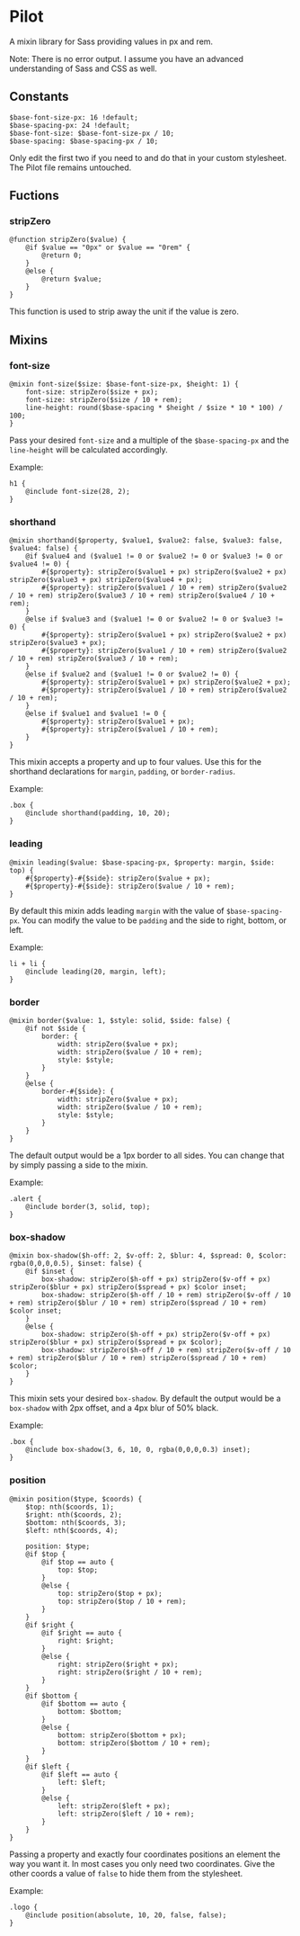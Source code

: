 # Pilot

A mixin library for Sass providing values in px and rem.

Note: There is no error output. I assume you have an advanced understanding of Sass and CSS as well.

## Constants

	$base-font-size-px: 16 !default;
	$base-spacing-px: 24 !default;
	$base-font-size: $base-font-size-px / 10;
	$base-spacing: $base-spacing-px / 10;

Only edit the first two if you need to and do that in your custom stylesheet. The Pilot file remains untouched.

## Fuctions

### stripZero

	@function stripZero($value) {
		@if $value == "0px" or $value == "0rem" {
			@return 0;
		}
		@else {
			@return $value;
		}
	}

This function is used to strip away the unit if the value is zero.

## Mixins

### font-size

	@mixin font-size($size: $base-font-size-px, $height: 1) {
		font-size: stripZero($size + px);
		font-size: stripZero($size / 10 + rem);
		line-height: round($base-spacing * $height / $size * 10 * 100) / 100;
	}

Pass your desired <code>font-size</code> and a multiple of the <code>$base-spacing-px</code> and the <code>line-height</code> will be calculated accordingly.

Example:

	h1 {
		@include font-size(28, 2);
	}

### shorthand

	@mixin shorthand($property, $value1, $value2: false, $value3: false, $value4: false) {
		@if $value4 and ($value1 != 0 or $value2 != 0 or $value3 != 0 or $value4 != 0) {
			#{$property}: stripZero($value1 + px) stripZero($value2 + px) stripZero($value3 + px) stripZero($value4 + px);
			#{$property}: stripZero($value1 / 10 + rem) stripZero($value2 / 10 + rem) stripZero($value3 / 10 + rem) stripZero($value4 / 10 + rem);
		}
		@else if $value3 and ($value1 != 0 or $value2 != 0 or $value3 != 0) {
			#{$property}: stripZero($value1 + px) stripZero($value2 + px) stripZero($value3 + px);
			#{$property}: stripZero($value1 / 10 + rem) stripZero($value2 / 10 + rem) stripZero($value3 / 10 + rem);
		}
		@else if $value2 and ($value1 != 0 or $value2 != 0) {
			#{$property}: stripZero($value1 + px) stripZero($value2 + px);
			#{$property}: stripZero($value1 / 10 + rem) stripZero($value2 / 10 + rem);
		}
		@else if $value1 and $value1 != 0 {
			#{$property}: stripZero($value1 + px);
			#{$property}: stripZero($value1 / 10 + rem);
		}
	}

This mixin accepts a property and up to four values. Use this for the shorthand declarations for <code>margin</code>, <code>padding</code>, or <code>border-radius</code>.

Example:

	.box {
		@include shorthand(padding, 10, 20);
	}

### leading

	@mixin leading($value: $base-spacing-px, $property: margin, $side: top) {
		#{$property}-#{$side}: stripZero($value + px);
		#{$property}-#{$side}: stripZero($value / 10 + rem);
	}

By default this mixin adds leading <code>margin</code> with the value of <code>$base-spacing-px</code>. You can modify the value to be <code>padding</code> and the side to right, bottom, or left.

Example:

	li + li {
		@include leading(20, margin, left);
	}

### border

	@mixin border($value: 1, $style: solid, $side: false) {
		@if not $side {
			border: {
				width: stripZero($value + px);
				width: stripZero($value / 10 + rem);
				style: $style;
			}
		}
		@else {
			border-#{$side}: {
				width: stripZero($value + px);
				width: stripZero($value / 10 + rem);
				style: $style;
			}
		}
	}

The default output would be a 1px border to all sides. You can change that by simply passing a side to the mixin.

Example:

	.alert {
		@include border(3, solid, top);
	}

### box-shadow

	@mixin box-shadow($h-off: 2, $v-off: 2, $blur: 4, $spread: 0, $color: rgba(0,0,0,0.5), $inset: false) {
		@if $inset {
			box-shadow: stripZero($h-off + px) stripZero($v-off + px) stripZero($blur + px) stripZero($spread + px) $color inset;
			box-shadow: stripZero($h-off / 10 + rem) stripZero($v-off / 10 + rem) stripZero($blur / 10 + rem) stripZero($spread / 10 + rem) $color inset;
		}
		@else {
			box-shadow: stripZero($h-off + px) stripZero($v-off + px) stripZero($blur + px) stripZero($spread + px $color);
			box-shadow: stripZero($h-off / 10 + rem) stripZero($v-off / 10 + rem) stripZero($blur / 10 + rem) stripZero($spread / 10 + rem) $color;
		}
	}

This mixin sets your desired <code>box-shadow</code>. By default the output would be a <code>box-shadow</code> with 2px offset, and a 4px blur of 50% black.

Example:

	.box {
		@include box-shadow(3, 6, 10, 0, rgba(0,0,0,0.3) inset);
	}

### position

	@mixin position($type, $coords) {
		$top: nth($coords, 1);
		$right: nth($coords, 2);
		$bottom: nth($coords, 3);
		$left: nth($coords, 4);

		position: $type;
		@if $top {
			@if $top == auto {
				top: $top;
			}
			@else {
				top: stripZero($top + px);
				top: stripZero($top / 10 + rem);
			}
		}
		@if $right {
			@if $right == auto {
				right: $right;
			}
			@else {
				right: stripZero($right + px);
				right: stripZero($right / 10 + rem);
			}
		}
		@if $bottom {
			@if $bottom == auto {
				bottom: $bottom;
			}
			@else {
				bottom: stripZero($bottom + px);
				bottom: stripZero($bottom / 10 + rem);
			}
		}
		@if $left {
			@if $left == auto {
				left: $left;
			}
			@else {
				left: stripZero($left + px);
				left: stripZero($left / 10 + rem);
			}
		}
	}

Passing a property and exactly four coordinates positions an element the way you want it. In most cases you only need two coordinates. Give the other coords a value of <code>false</code> to hide them from the stylesheet.

Example:

	.logo {
		@include position(absolute, 10, 20, false, false);
	}